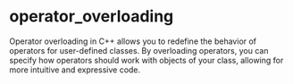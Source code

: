 # operator_overloading
Operator overloading in C++ allows you to redefine the behavior of operators for user-defined classes. By overloading operators, you can specify how operators should work with objects of your class, allowing for more intuitive and expressive code.
